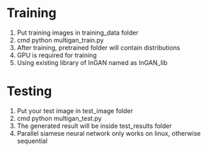 # Training
1. Put training images in training_data folder
2. cmd python multigan_train.py
3. After training, pretrained folder will contain distributions
4. GPU is required for training
5. Using existing library of InGAN named as InGAN_lib

# Testing
1. Put your test image in test_image folder
2. cmd python multigan_test.py
3. The generated result will be inside test_results folder
4. Parallel siamese neural network only works on linux, otherwise sequential
